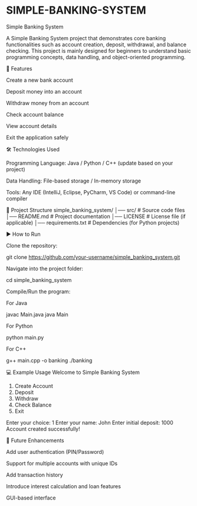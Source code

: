 # SIMPLE-BANKING-SYSTEM
Simple Banking System

A Simple Banking System project that demonstrates core banking functionalities such as account creation, deposit, withdrawal, and balance checking. This project is mainly designed for beginners to understand basic programming concepts, data handling, and object-oriented programming.

🚀 Features

Create a new bank account

Deposit money into an account

Withdraw money from an account

Check account balance

View account details

Exit the application safely

🛠️ Technologies Used

Programming Language: Java / Python / C++ (update based on your project)

Data Handling: File-based storage / In-memory storage

Tools: Any IDE (IntelliJ, Eclipse, PyCharm, VS Code) or command-line compiler

📂 Project Structure
simple_banking_system/
│── src/                # Source code files
│── README.md           # Project documentation
│── LICENSE             # License file (if applicable)
│── requirements.txt    # Dependencies (for Python projects)

▶️ How to Run

Clone the repository:

git clone https://github.com/your-username/simple_banking_system.git


Navigate into the project folder:

cd simple_banking_system


Compile/Run the program:

For Java

javac Main.java
java Main


For Python

python main.py


For C++

g++ main.cpp -o banking
./banking

💻 Example Usage
Welcome to Simple Banking System
1. Create Account
2. Deposit
3. Withdraw
4. Check Balance
5. Exit

Enter your choice: 1
Enter your name: John
Enter initial deposit: 1000
Account created successfully!

🔮 Future Enhancements

Add user authentication (PIN/Password)

Support for multiple accounts with unique IDs

Add transaction history

Introduce interest calculation and loan features

GUI-based interface
